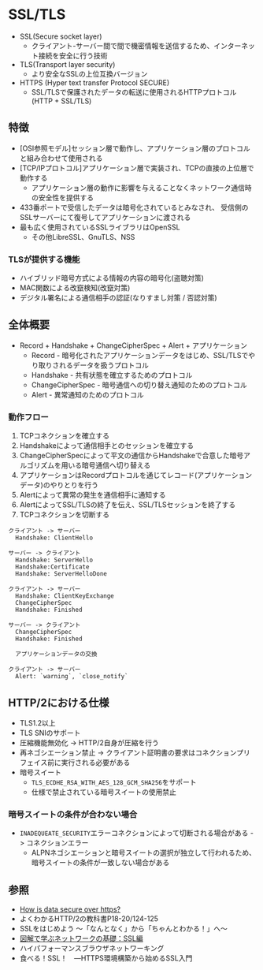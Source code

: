 # SSL/TLS
- SSL(Secure socket layer)
  - クライアント-サーバー間で間で機密情報を送信するため、インターネット接続を安全に行う技術
- TLS(Transport layer security)
  - より安全なSSLの上位互換バージョン
- HTTPS (Hyper text transfer Protocol SECURE)
  - SSL/TLSで保護されたデータの転送に使用されるHTTPプロトコル(HTTP + SSL/TLS)

## 特徴
- [OSI参照モデル]セッション層で動作し、アプリケーション層のプロトコルと組み合わせて使用される
- [TCP/IPプロトコル]アプリケーション層で実装され、TCPの直接の上位層で動作する
  - アプリケーション層の動作に影響を与えることなくネットワーク通信時の安全性を提供する
- 433番ポートで受信したデータは暗号化されているとみなされ、
  受信側のSSLサーバーにて復号してアプリケーションに渡される
- 最も広く使用されているSSLライブラリはOpenSSL
  - その他LibreSSL、GnuTLS、NSS

### TLSが提供する機能
- ハイブリッド暗号方式による情報の内容の暗号化(盗聴対策)
- MAC関数による改竄検知(改竄対策)
- デジタル署名による通信相手の認証(なりすまし対策 / 否認対策)

## 全体概要
- Record + Handshake + ChangeCipherSpec + Alert + アプリケーション
  - Record - 暗号化されたアプリケーションデータをはじめ、SSL/TLSでやり取りされるデータを扱うプロトコル
  - Handshake - 共有状態を確立するためのプロトコル
  - ChangeCipherSpec - 暗号通信への切り替え通知のためのプロトコル
  - Alert - 異常通知のためのプロトコル

### 動作フロー
1. TCPコネクションを確立する
2. Handshakeによって通信相手とのセッションを確立する
3. ChangeCipherSpecによって平文の通信からHandshakeで合意した暗号アルゴリズムを用いる暗号通信へ切り替える
4. アプリケーションはRecordプロトコルを通じてレコード(アプリケーションデータ)のやりとりを行う
5. Alertによって異常の発生を通信相手に通知する
6. AlertによってSSL/TLSの終了を伝え、SSL/TLSセッションを終了する
7. TCPコネクションを切断する

```
クライアント -> サーバー
  Handshake: ClientHello

サーバー -> クライアント
  Handshake: ServerHello
  Handshake:Certificate
  Handshake: ServerHelloDone

クライアント -> サーバー
  Handshake: ClientKeyExchange
  ChangeCipherSpec
  Handshake: Finished

サーバー -> クライアント
  ChangeCipherSpec
  Handshake: Finished

  アプリケーションデータの交換

クライアント -> サーバー
  Alert: `warning`, `close_notify`
```

## HTTP/2における仕様
- TLS1.2以上
- TLS SNIのサポート
- 圧縮機能無効化 -> HTTP/2自身が圧縮を行う
- 再ネゴシエーション禁止 -> クライアント証明書の要求はコネクションプリフェイス前に実行される必要がある
- 暗号スイート
  - `TLS_ECDHE_RSA_WITH_AES_128_GCM_SHA256`をサポート
  - 仕様で禁止されている暗号スイートの使用禁止

### 暗号スイートの条件が合わない場合
- `INADEQUEATE_SECURITY`エラーコネクションによって切断される場合がある -> コネクションエラー
  - ALPNネゴシエーションと暗号スイートの選択が独立して行われるため、
    暗号スイートの条件が一致しない場合がある

## 参照
- [How is data secure over https?](https://blog.joshsoftware.com/2019/08/23/how-is-data-secure-over-https/)
- よくわかるHTTP/2の教科書P18-20/124-125
- SSLをはじめよう ～「なんとなく」から「ちゃんとわかる！」へ～
- [図解で学ぶネットワークの基礎：SSL編](https://xtech.nikkei.com/it/article/COLUMN/20071002/283518/)
- ハイパフォーマンスブラウザネットワーキング
- 食べる！SSL！　―HTTPS環境構築から始めるSSL入門
